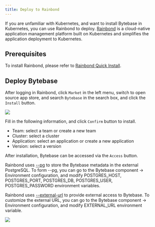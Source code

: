 ```yaml
---
title: Deploy to Rainbond
---
```


If you are unfamiliar with Kubernetes, and want to install Bytebase in Kubernetes, you can use Rainbond to deploy. [Rainbond](http://www.rainbond.com) is a cloud-native application management platform built on Kubernetes and simplifies the application deployment to Kubernetes.

## Prerequisites

To install Rainbond, please refer to [Rainbond Quick Install](https://rainbond.com/docs/quick-start/quick-install).

## Deploy Bytebase

After logging in Rainbond, click `Market` in the left menu, switch to open source app store, and search `Bytebase` in the search box, and click the `Install` button.

![](/docs/get-started/install/rainbond-install.webp)

Fill in the following information, and click `Confirm` button to install.

- Team: select a team or create a new team
- Cluster: select a cluster
- Application: select an application or create a new application
- Version: select a version

After installation, Bytebase can be accessed via the `Access` button.

<HintBlock type="info">

Rainbond uses [--pg](/docs/get-started/install/external-postgres) to store the Bytebase metadata in the external PostgreSQL. To form --pg, you can go to the Bytebase component -> Environment configuration, and modify POSTGRES_HOST, POSTGRES_PORT, POSTGRES_DB, POSTGRES_USER, POSTGRES_PASSWORD environment variables.

Rainbond uses [--external-url](/docs/get-started/install/external-url) to provide external access to Bytebase. To customize the external URL, you can go to the Bytebase component -> Environment configuration, and modify EXTERNAL_URL environment variable.

</HintBlock>

![](/docs/get-started/install/rainbond-topology.webp)
